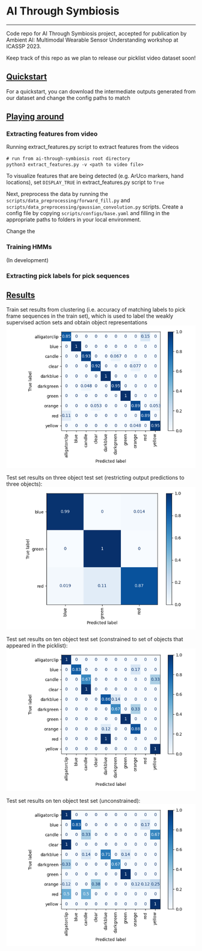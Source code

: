 # AI Through Symbiosis

----------------------

Code repo for AI Through Symbiosis project, accepted for publication by Ambient AI: Multimodal Wearable Sensor Understanding workshop at ICASSP 2023.

Keep track of this repo as we plan to release our picklist video dataset soon!

## <ins>Quickstart</ins>

For a quickstart, you can download the intermediate outputs generated from our dataset and change the config paths to match

## <ins>Playing around</ins>

### Extracting features from video

Running extract_features.py script to extract features from the videos
``` 
# run from ai-through-symbiosis root directory 
python3 extract_features.py -v <path to video file>
```

To visualize features that are being detected (e.g. ArUco markers, hand locations), set `DISPLAY_TRUE` in 
extract_features.py script to `True`

Next, preprocess the data by running the ```scripts/data_preprocessing/forward_fill.py``` and ```scripts/data_preprocessing/gaussian_convolution.py```
scripts. Create a config file by copying ```scripts/configs/base.yaml``` and filling in the appropriate paths to folders in your local environment.

Change the 

### Training HMMs

(In development)

### Extracting pick labels for pick sequences



## <ins> Results </ins>

Train set results from clustering (i.e. accuracy of matching labels to pick frame sequences in the train set), which is used to
label the weakly supervised action sets and obtain object representations
![clustering train set results](images/clustering_train_set.png)

Test set results on three object test set (restricting output predictions to three objects):
![three object test set results](images/3_objects_type_constrained_picklist.png)

Test set results on ten object test set (constrained to set of objects that appeared in the picklist):
![ten object test set constrained](images/10_objects_constrained_avg_boundaries.png)

Test set results on ten object test set (unconstrained):
![ten object test set](images/10_objects_no_constraints_avg_boundaries.png)


[//]: # (## <ins> Contribute! </ins>)

[//]: # ()
[//]: # (If you find our work helpful, consider contributing )


